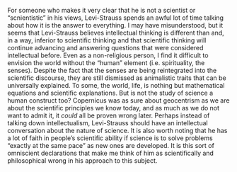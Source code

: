 For someone who makes it very clear that he is not a scientist or “scnientistic” in his views, Levi-Strauss spends an awful lot of time talking about how it is the answer to everything. I may have misunderstood, but it seems that Levi-Strauss believes intellectual thinking is different than and, in a way, inferior to scientific thinking and that scientific thinking will continue advancing and answering questions that were considered intellectual before. Even as a non-religious person, I find it difficult to envision the world without the “human” element (i.e. spirituality, the senses). Despite the fact that the senses are being reintegrated into the scientific discourse, they are still dismissed as animalistic traits that can be universally explained. To some, the world, life, is nothing but mathematical equations and scientific explanations. But is not the study of science a human construct too? Copernicus was as sure about geocentrism as we are about the scientific principles we know today, and as much as we do not want to admit it, it _could_ all be proven wrong later. Perhaps instead of talking down intellectualism, Levi-Strauss should have an intellectual conversation about the nature of science. It is also worth noting that he has a lot of faith in people’s scientific ability if science is to solve problems “exactly at the same pace” as new ones are developed. It is this sort of omniscient declarations that make me think of him as scientifically and philosophical wrong in his approach to this subject.
